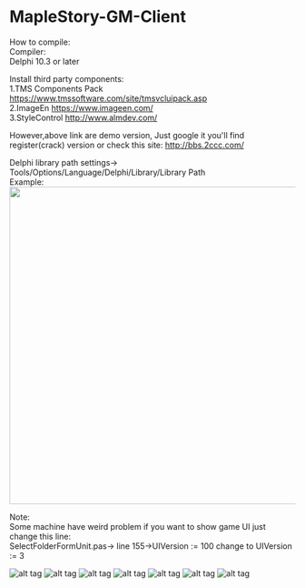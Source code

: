 # MapleStory-GM-Client
How to compile:                           
Compiler:  
Delphi 10.3 or later

Install third party components:                                 
1.TMS Components Pack https://www.tmssoftware.com/site/tmsvcluipack.asp    
2.ImageEn https://www.imageen.com/                                                                                       
3.StyleControl   http://www.almdev.com/                                                


However,above link are demo version, Just google it you'll find register(crack) version or check this site: http://bbs.2ccc.com/

Delphi library  path settings->
Tools/Options/Language/Delphi/Library/Library Path                                  
Example:                               
<img src="https://i.imgur.com/LRwQPs3.jpg" width="700" height="558">   

Note:                                  
Some machine have weird problem if you want to show game UI  just change this line:                              
SelectFolderFormUnit.pas-> line 155->UIVersion := 100 change to  UIVersion := 3


![alt tag](https://i.imgur.com/zr8EXFy.jpg"")
![alt tag](https://i.imgur.com/bfg2x8K.jpg"")
![alt tag](https://i.imgur.com/6Lkjkfv.jpg"")
![alt tag](https://i.imgur.com/Vep2nUb.jpg"")
![alt tag](https://i.imgur.com/xJo1foC.jpg"")
![alt tag](https://i.imgur.com/vB4bceS.jpg " ")
![alt tag](https://i.imgur.com/VbfDRVw.jpg "")

